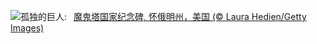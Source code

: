 ![](https://www.bing.com/th?id=OHR.BearLodge_ZH-CN5880511888_UHD.jpg&w=1000)孤独的巨人:&nbsp;&ensp;[魔鬼塔国家纪念碑, 怀俄明州，美国 (© Laura Hedien/Getty Images)](https://www.bing.com/th?id=OHR.BearLodge_ZH-CN5880511888_UHD.jpg)
<br><br/>
